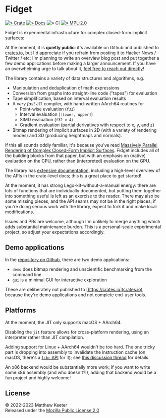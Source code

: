# Fidget
[![» Crate](https://badgen.net/crates/v/fidget)](https://crates.io/crates/fidget)
[![» Docs](https://badgen.net/badge/api/docs.rs/df3600)](https://docs.rs/fidget/)
![» CI](https://badgen.net/github/checks/mkeeter/fidget/main)
[![» MPL-2.0](https://badgen.net/github/license/mkeeter/fidget)](LICENSE.txt)

Fidget is experimental infrastructure for complex closed-form implicit surfaces:

At the moment, it is **quietly public**: it's available on Github and published
to [crates.io](https://crates.io/crates.fidget), but I'd appreciate if you
refrain from posting it to Hacker News / Twitter / etc; I'm planning to write an
overview blog post and put together a few demo applications before making a
larger announcement. If you have an overwhelming urge to talk about it,
[feel free to reach out directly](https://mattkeeter.com/about)!

The library contains a variety of data structures and algorithms, e.g.

- Manipulation and deduplication of math expressions
- Conversion from graphs into straight-line code ("tapes") for evaluation
- Tape simplification, based on interval evaluation results
- A _very fast_ JIT compiler, with hand-written AArch64 routines for
    - Point-wise evaluation (`f32`)
    - Interval evaluation (`[lower, upper]`)
    - SIMD evaluation (`f32 x 4`)
    - Gradient evaluation (partial derivatives with respect to x, y, and z)
- Bitmap rendering of implicit surfaces in 2D (with a variety of rendering
  modes) and 3D (producing heightmaps and normals).

If this all sounds oddly familiar, it's because you've read
[Massively Parallel Rendering of Complex Closed-Form Implicit Surfaces](https://www.mattkeeter.com/research/mpr/).
Fidget includes all of the building blocks from that paper, but with an emphasis
on (native) evaluation on the CPU, rather than (interpreted) evaluation on the
GPU.

The library has [extensive documentation](https://docs.rs/fidget/latest/fidget/),
including a high-level overview of the APIs in the crate-level docs; this is a
great place to get started!

At the moment, it has strong Lego-kit-without-a-manual energy: there are lots of
functions that are individually documented, but putting them together into
something useful is left as an exercise to the reader.  There may also be some
missing pieces, and the API seams may not be in the right places; if you're
doing serious work with the library, expect to fork it and make local
modifications.

Issues and PRs are welcome, although I'm unlikely to merge anything which adds
substantial maintenance burden.  This is a personal-scale experimental project,
so adjust your expectations accordingly.

## Demo applications
In the [repository on Github](https://github.com/mkeeter/fidget), there are
two demo applications:

- `demo` does bitmap rendering and unscientific benchmarking from the command
  line
- `gui` is a minimal GUI for interactive exploration

These are deliberately not published to [https://crates.io](crates.io), because
they're demo applications and not complete end-user tools.

## Platforms
At the moment, the JIT only supports macOS + AArch64.

Disabling the `jit` feature allows for cross-platform rendering, using an
interpreter rather than JIT compilation.

Adding support for Linux + AArch64 wouldn't be too hard.  The one tricky part
is dropping into assembly to invalidate the instruction cache (on macOS, there's a
[`libc` API](https://developer.apple.com/library/archive/documentation/System/Conceptual/ManPages_iPhoneOS/man3/sys_icache_invalidate.3.html)
for it);
see [this discussion thread](https://github.com/CensoredUsername/dynasm-rs/issues/50)
for details.

An x86 backend would be substantially more work; if you want to write some x86
assembly (and who doesn't?!), adding that backend would be a fun project and
highly welcome!

## License
© 2022-2023 Matthew Keeter  
Released under the [Mozilla Public License 2.0](https://github.com/mkeeter/fidget/blob/main/LICENSE.txt)
